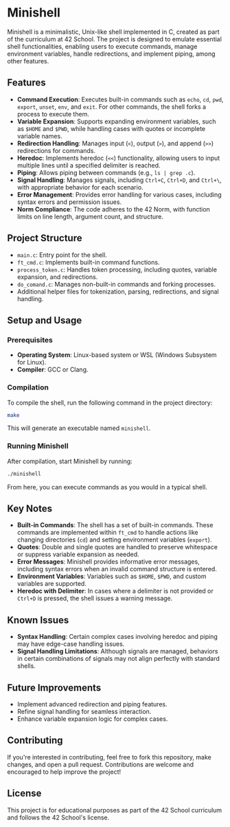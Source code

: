 # Minishell

Minishell is a minimalistic, Unix-like shell implemented in C, created as part of the curriculum at 42 School. The project is designed to emulate essential shell functionalities, enabling users to execute commands, manage environment variables, handle redirections, and implement piping, among other features.

## Features

- **Command Execution**: Executes built-in commands such as `echo`, `cd`, `pwd`, `export`, `unset`, `env`, and `exit`. For other commands, the shell forks a process to execute them.
- **Variable Expansion**: Supports expanding environment variables, such as `$HOME` and `$PWD`, while handling cases with quotes or incomplete variable names.
- **Redirection Handling**: Manages input (`<`), output (`>`), and append (`>>`) redirections for commands.
- **Heredoc**: Implements heredoc (`<<`) functionality, allowing users to input multiple lines until a specified delimiter is reached.
- **Piping**: Allows piping between commands (e.g., `ls | grep .c`).
- **Signal Handling**: Manages signals, including `Ctrl+C`, `Ctrl+D`, and `Ctrl+\`, with appropriate behavior for each scenario.
- **Error Management**: Provides error handling for various cases, including syntax errors and permission issues.
- **Norm Compliance**: The code adheres to the 42 Norm, with function limits on line length, argument count, and structure.

## Project Structure

- `main.c`: Entry point for the shell.
- `ft_cmd.c`: Implements built-in command functions.
- `process_token.c`: Handles token processing, including quotes, variable expansion, and redirections.
- `do_comand.c`: Manages non-built-in commands and forking processes.
- Additional helper files for tokenization, parsing, redirections, and signal handling.

## Setup and Usage

### Prerequisites
- **Operating System**: Linux-based system or WSL (Windows Subsystem for Linux).
- **Compiler**: GCC or Clang.
  
### Compilation
To compile the shell, run the following command in the project directory:

```bash
make
```

This will generate an executable named `minishell`.

### Running Minishell
After compilation, start Minishell by running:

```bash
./minishell
```

From here, you can execute commands as you would in a typical shell.

## Key Notes

- **Built-in Commands**: The shell has a set of built-in commands. These commands are implemented within `ft_cmd` to handle actions like changing directories (`cd`) and setting environment variables (`export`).
- **Quotes**: Double and single quotes are handled to preserve whitespace or suppress variable expansion as needed.
- **Error Messages**: Minishell provides informative error messages, including syntax errors when an invalid command structure is entered.
- **Environment Variables**: Variables such as `$HOME`, `$PWD`, and custom variables are supported.
- **Heredoc with Delimiter**: In cases where a delimiter is not provided or `Ctrl+D` is pressed, the shell issues a warning message.

## Known Issues

- **Syntax Handling**: Certain complex cases involving heredoc and piping may have edge-case handling issues.
- **Signal Handling Limitations**: Although signals are managed, behaviors in certain combinations of signals may not align perfectly with standard shells.

## Future Improvements

- Implement advanced redirection and piping features.
- Refine signal handling for seamless interaction.
- Enhance variable expansion logic for complex cases.

## Contributing

If you're interested in contributing, feel free to fork this repository, make changes, and open a pull request. Contributions are welcome and encouraged to help improve the project!

## License

This project is for educational purposes as part of the 42 School curriculum and follows the 42 School's license.
